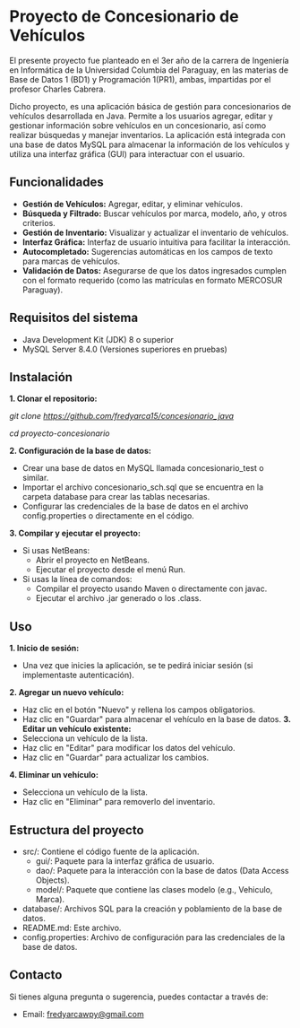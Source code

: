 
# Proyecto de Concesionario de Vehículos

El presente proyecto fue planteado en el 3er año de la carrera de Ingeniería en Informática de la Universidad Columbia del Paraguay, en las materias de Base de Datos 1 (BD1) y Programación 1(PR1), ambas, impartidas por el profesor Charles Cabrera.

Dicho proyecto, es una aplicación básica de gestión para concesionarios de vehículos desarrollada en Java. Permite a los usuarios agregar, editar y gestionar información sobre vehículos en un concesionario, así como realizar búsquedas y manejar inventarios. La aplicación está integrada con una base de datos MySQL para almacenar la información de los vehículos y utiliza una interfaz gráfica (GUI) para interactuar con el usuario.

## Funcionalidades
- **Gestión de Vehículos:** Agregar, editar, y eliminar vehículos.
- **Búsqueda y Filtrado:** Buscar vehículos por marca, modelo, año, y otros criterios.
- **Gestión de Inventario:** Visualizar y actualizar el inventario de vehículos.
- **Interfaz Gráfica:** Interfaz de usuario intuitiva para facilitar la interacción.
- **Autocompletado:** Sugerencias automáticas en los campos de texto para marcas de vehículos.
- **Validación de Datos:** Asegurarse de que los datos ingresados cumplen con el formato requerido (como las matrículas en formato MERCOSUR Paraguay).
## Requisitos del sistema
- Java Development Kit (JDK) 8 o superior
- MySQL Server 8.4.0 (Versiones superiores en pruebas)
## Instalación
**1. Clonar el repositorio:**

*git clone https://github.com/fredyarca15/concesionario_java*

*cd proyecto-concesionario*

**2. Configuración de la base de datos:**

- Crear una base de datos en MySQL llamada concesionario_test o similar.
- Importar el archivo concesionario_sch.sql que se encuentra en la carpeta database para crear las tablas necesarias.
- Configurar las credenciales de la base de datos en el archivo config.properties o directamente en el código.

**3. Compilar y ejecutar el proyecto:**

- Si usas NetBeans:
  - Abrir el proyecto en NetBeans.
  - Ejecutar el proyecto desde el menú Run.
- Si usas la línea de comandos:
  - Compilar el proyecto usando Maven o directamente con javac.
  - Ejecutar el archivo .jar generado o los .class.
## Uso
**1. Inicio de sesión:**
- Una vez que inicies la aplicación, se te pedirá iniciar sesión (si implementaste autenticación).

**2. Agregar un nuevo vehículo:**

- Haz clic en el botón "Nuevo" y rellena los campos obligatorios.
- Haz clic en "Guardar" para almacenar el vehículo en la base de datos.
**3. Editar un vehículo existente:**
- Selecciona un vehículo de la lista.
- Haz clic en "Editar" para modificar los datos del vehículo.
- Haz clic en "Guardar" para actualizar los cambios.

**4. Eliminar un vehículo:**
- Selecciona un vehículo de la lista.
- Haz clic en "Eliminar" para removerlo del inventario.
## Estructura del proyecto
- src/: Contiene el código fuente de la aplicación.
  - gui/: Paquete para la interfaz gráfica de usuario.
  - dao/: Paquete para la interacción con la base de datos (Data Access Objects).
  - model/: Paquete que contiene las clases modelo (e.g., Vehiculo, Marca).
- database/: Archivos SQL para la creación y poblamiento de la base de datos.
- README.md: Este archivo.
- config.properties: Archivo de configuración para las credenciales de la base de datos.
## Contacto
Si tienes alguna pregunta o sugerencia, puedes contactar a través de:
- Email: fredyarcawpy@gmail.com